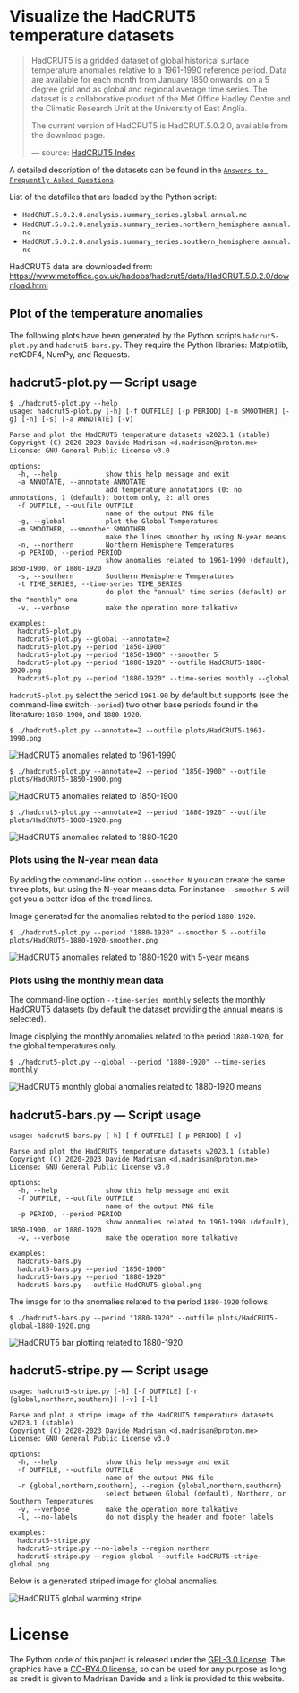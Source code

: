 # Visualize the HadCRUT5 temperature datasets

> HadCRUT5 is a gridded dataset of global historical surface temperature anomalies relative to a 1961-1990 reference period.
> Data are available for each month from January 1850 onwards, on a 5 degree grid and as global and regional average time series.
> The dataset is a collaborative product of the Met Office Hadley Centre and the Climatic Research Unit at the University of East Anglia.
>
> The current version of HadCRUT5 is HadCRUT.5.0.2.0, available from the download page.
>
> &mdash; source: [HadCRUT5 Index](https://www.metoffice.gov.uk/hadobs/hadcrut5/index.html)

A detailed description of the datasets can be found in the
[`Answers to Frequently Asked Questions`](https://crudata.uea.ac.uk/cru/data/temperature/).

List of the datafiles that are loaded by the Python script:
 * `HadCRUT.5.0.2.0.analysis.summary_series.global.annual.nc`
 * `HadCRUT.5.0.2.0.analysis.summary_series.northern_hemisphere.annual.nc`
 * `HadCRUT.5.0.2.0.analysis.summary_series.southern_hemisphere.annual.nc`

HadCRUT5 data are downloaded from: https://www.metoffice.gov.uk/hadobs/hadcrut5/data/HadCRUT.5.0.2.0/download.html

## Plot of the temperature anomalies

The following plots have been generated by the Python scripts `hadcrut5-plot.py` and `hadcrut5-bars.py`.
They require the Python libraries: Matplotlib, netCDF4, NumPy, and Requests.

## hadcrut5-plot.py &mdash; Script usage

```
$ ./hadcrut5-plot.py --help
usage: hadcrut5-plot.py [-h] [-f OUTFILE] [-p PERIOD] [-m SMOOTHER] [-g] [-n] [-s] [-a ANNOTATE] [-v]

Parse and plot the HadCRUT5 temperature datasets v2023.1 (stable)
Copyright (C) 2020-2023 Davide Madrisan <d.madrisan@proton.me>
License: GNU General Public License v3.0

options:
  -h, --help            show this help message and exit
  -a ANNOTATE, --annotate ANNOTATE
                        add temperature annotations (0: no annotations, 1 (default): bottom only, 2: all ones
  -f OUTFILE, --outfile OUTFILE
                        name of the output PNG file
  -g, --global          plot the Global Temperatures
  -m SMOOTHER, --smoother SMOOTHER
                        make the lines smoother by using N-year means
  -n, --northern        Northern Hemisphere Temperatures
  -p PERIOD, --period PERIOD
                        show anomalies related to 1961-1990 (default), 1850-1900, or 1880-1920
  -s, --southern        Southern Hemisphere Temperatures
  -t TIME_SERIES, --time-series TIME_SERIES
                        do plot the "annual" time series (default) or the "monthly" one
  -v, --verbose         make the operation more talkative

examples:
  hadcrut5-plot.py
  hadcrut5-plot.py --global --annotate=2
  hadcrut5-plot.py --period "1850-1900"
  hadcrut5-plot.py --period "1850-1900" --smoother 5
  hadcrut5-plot.py --period "1880-1920" --outfile HadCRUT5-1880-1920.png
  hadcrut5-plot.py --period "1880-1920" --time-series monthly --global
```

`hadcrut5-plot.py` select the period `1961-90` by default but supports (see the command-line switch`--period`) two other base periods found in the literature: `1850-1900`, and `1880-1920`.

```
$ ./hadcrut5-plot.py --annotate=2 --outfile plots/HadCRUT5-1961-1990.png
```
![HadCRUT5 anomalies related to 1961-1990](plots/HadCRUT5-1961-1990.png)

```
$ ./hadcrut5-plot.py --annotate=2 --period "1850-1900" --outfile plots/HadCRUT5-1850-1900.png
```
![HadCRUT5 anomalies related to 1850-1900](plots/HadCRUT5-1850-1900.png)

```
$ ./hadcrut5-plot.py --annotate=2 --period "1880-1920" --outfile plots/HadCRUT5-1880-1920.png
```
![HadCRUT5 anomalies related to 1880-1920](plots/HadCRUT5-1880-1920.png)

### Plots using the N-year mean data

By adding the command-line option `--smoother N` you can create the same three plots, but using the N-year means data.
For instance `--smoother 5` will get you a better idea of the trend lines.

Image generated for the anomalies related to the period `1880-1920`.
```
$ ./hadcrut5-plot.py --period "1880-1920" --smoother 5 --outfile plots/HadCRUT5-1880-1920-smoother.png
```
![HadCRUT5 anomalies related to 1880-1920 with 5-year means](plots/HadCRUT5-1880-1920-smoother.png)

### Plots using the monthly mean data

The command-line option `--time-series monthly` selects the monthly HadCRUT5 datasets (by default the dataset providing the annual means is selected).

Image displying the monthly anomalies related to the period `1880-1920`, for the global temperatures only.
```
$ ./hadcrut5-plot.py --global --period "1880-1920" --time-series monthly
```
![HadCRUT5 monthly global anomalies related to 1880-1920 means](plots/HadCRUT5-monthly-global-1880-1920.png)

## hadcrut5-bars.py &mdash; Script usage

```
usage: hadcrut5-bars.py [-h] [-f OUTFILE] [-p PERIOD] [-v]

Parse and plot the HadCRUT5 temperature datasets v2023.1 (stable)
Copyright (C) 2020-2023 Davide Madrisan <d.madrisan@proton.me>
License: GNU General Public License v3.0

options:
  -h, --help            show this help message and exit
  -f OUTFILE, --outfile OUTFILE
                        name of the output PNG file
  -p PERIOD, --period PERIOD
                        show anomalies related to 1961-1990 (default), 1850-1900, or 1880-1920
  -v, --verbose         make the operation more talkative

examples:
  hadcrut5-bars.py
  hadcrut5-bars.py --period "1850-1900"
  hadcrut5-bars.py --period "1880-1920"
  hadcrut5-bars.py --outfile HadCRUT5-global.png
```
The image for to the anomalies related to the period `1880-1920` follows.
```
$ ./hadcrut5-bars.py --period "1880-1920" --outfile plots/HadCRUT5-global-1880-1920.png
```
![HadCRUT5 bar plotting related to 1880-1920](plots/HadCRUT5-global-1880-1920.png)

## hadcrut5-stripe.py &mdash; Script usage

```
usage: hadcrut5-stripe.py [-h] [-f OUTFILE] [-r {global,northern,southern}] [-v] [-l]

Parse and plot a stripe image of the HadCRUT5 temperature datasets v2023.1 (stable)
Copyright (C) 2020-2023 Davide Madrisan <d.madrisan@proton.me>
License: GNU General Public License v3.0

options:
  -h, --help            show this help message and exit
  -f OUTFILE, --outfile OUTFILE
                        name of the output PNG file
  -r {global,northern,southern}, --region {global,northern,southern}
                        select between Global (default), Northern, or Southern Temperatures
  -v, --verbose         make the operation more talkative
  -l, --no-labels       do not disply the header and footer labels

examples:
  hadcrut5-stripe.py
  hadcrut5-stripe.py --no-labels --region northern
  hadcrut5-stripe.py --region global --outfile HadCRUT5-stripe-global.png
```

Below is a generated striped image for global anomalies.

![HadCRUT5 global warming stripe](plots/HadCRUT5-global-stripe.png)

# License

The Python code of this project is released under the [GPL-3.0 license](https://github.com/madrisan/HadCRUT5/blob/main/LICENSE).
The graphics have a [CC-BY4.0 license](https://creativecommons.org/licenses/by/4.0/), so can be used for any purpose as long as credit is given to Madrisan Davide and a link is provided to this website.
